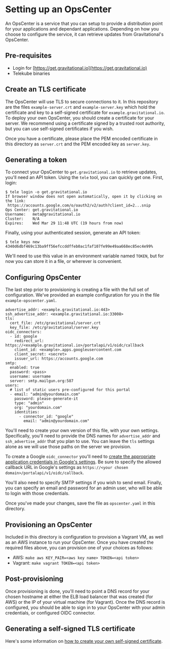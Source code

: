 Setting up an OpsCenter
===
An OpsCenter is a service that you can setup to provide a distribution point for your applications and dependant applications. Depending on how you choose to configure the service, it can retrieve updates from Gravitational's OpsCenter.

Pre-requisites
---
 - Login for [https://get.gravitational.io](https://get.gravitational.io)
 - Telekube binaries

Create an TLS certificate
---
The OpsCenter will use TLS to secure connections to it. In this repository are the files `example-server.crt` and `example-server.key` which hold the certificate and key to a self-signed certificate for `example.gravitational.io`. To deploy your own OpsCenter, you should create a certificate for your server. We recommend using a certificate signed by a trusted root authority, but you can use self-signed certificates if you wish.

Once you have a certificate, please place the PEM encoded certificate in this directory as `server.crt` and the PEM encoded key as `server.key`.

Generating a token
---
To connect your OpsCenter to `get.gravitational.io` to retrieve updates, you'll need an API token. Using the `tele` tool, you can quickly get one. First, login:

```
$ tele login -o get.gravitational.io
If browser window does not open automatically, open it by clicking on the link:
 https://accounts.google.com/o/oauth2/v2/auth?client_id=2...snip
Ops Center:	get.gravitational.io
Username:	meta@gravitational.io
Cluster:	N/A
Expires:	Wed Mar 29 11:48 UTC (19 hours from now)
```

Finally, using your authenticated session, generate an API token:

```
$ tele keys new
4340d6dbf469c13ba9ff56efccddffeb0ac1faf107fe99e49aa668ec85ec4e99%
```

We'll need to use this value in an environment variable named `TOKEN`, but for now you can store it in a file, or wherever is convenient.

Configuring OpsCenter
---
The last step prior to provisioning is creating a file with the full set of configuration. We've provided an example configuration for you in the file `example-opscenter.yaml`.

```
advertise_addr: <example.gravitational.io:443>
ssh_advertise_addr: <example.gravitational.io:33008>
tls:
  cert_file: /etc/gravitational/server.crt
  key_file: /etc/gravitational/server.key
oidc_connectors:
  - id: google
    redirect_url: https://<example.gravitational.io>/portalapi/v1/oidc/callback
    client_id: <example>.apps.googleusercontent.com
    client_secret: <secret>
    issuer_url: https://accounts.google.com
smtp:
  enabled: true
  password: <pass>
  username: username
  server: smtp.mailgun.org:587
users:
  # list of static users pre-configured for this portal
  - email: "admin@yourdomain.com"
    password: please-generate-it
    type: "admin"
    org: "yourdomain.com"
    identities:
      - connector_id: "google"
        email: "admin@yourdomain.com"
```

You'll need to create your own version of this file, with your own settings. Specifically, you'll need to provide the DNS names for `advertise_addr` and `ssh_advertise_addr` that you plan to use. You can leave the `tls` settings alone as we will use those paths on the server we provision.

To create a Google `oidc_connector` you'll need to [create the appropriate application credentials in Google's settings](https://developers.google.com/identity/protocols/OpenIDConnect). Be sure to specify the allowed callback URL in Google's settings as `https://<your chosen domain>/portalapi/v1/oidc/callback`.

You'll also need to specify SMTP settings if you wish to send email. Finally, you can specify an email and password for an admin user, who will be able to login with those credentials.

Once you've made your changes, save the file as `opscenter.yaml` in this directory.

Provisioning an OpsCenter
---
Included in this directory is configuration to provision a Vagrant VM, as well as an AWS instance to run your OpsCenter. Once you have created the required files above, you can provision one of your choices as follows:

- AWS: `make aws KEY_PAIR=<aws key name> TOKEN=<api token>`
- Vagrant: `make vagrant TOKEN=<api token>`

Post-provisioning
---
Once provisioning is done, you'll need to point a DNS record for your chosen hostname at either the ELB load balancer that was created (for AWS) or the IP of your virtual machine (for Vagrant). Once the DNS record is configured, you should be able to sign in to your OpsCenter with your admin credentials, or configured OIDC connector.

Generating a self-signed TLS certificate
---
Here's  some information on [how to create your own self-signed certificate](http://www.akadia.com/services/ssh_test_certificate.html).
